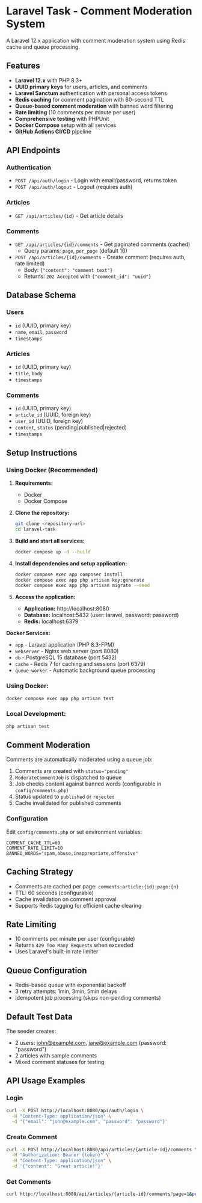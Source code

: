 # Laravel Task - Comment Moderation System

A Laravel 12.x application with comment moderation system using Redis cache and queue processing.

## Features

- **Laravel 12.x** with PHP 8.3+
- **UUID primary keys** for users, articles, and comments
- **Laravel Sanctum** authentication with personal access tokens
- **Redis caching** for comment pagination with 60-second TTL
- **Queue-based comment moderation** with banned word filtering
- **Rate limiting** (10 comments per minute per user)
- **Comprehensive testing** with PHPUnit
- **Docker Compose** setup with all services
- **GitHub Actions CI/CD** pipeline

## API Endpoints

### Authentication
- `POST /api/auth/login` - Login with email/password, returns token
- `POST /api/auth/logout` - Logout (requires auth)

### Articles
- `GET /api/articles/{id}` - Get article details

### Comments
- `GET /api/articles/{id}/comments` - Get paginated comments (cached)
  - Query params: `page`, `per_page` (default 10)
- `POST /api/articles/{id}/comments` - Create comment (requires auth, rate limited)
  - Body: `{"content": "comment text"}`
  - Returns: `202 Accepted` with `{"comment_id": "uuid"}`

## Database Schema

### Users
- `id` (UUID, primary key)
- `name`, `email`, `password`
- `timestamps`

### Articles
- `id` (UUID, primary key)
- `title`, `body`
- `timestamps`

### Comments
- `id` (UUID, primary key)
- `article_id` (UUID, foreign key)
- `user_id` (UUID, foreign key)
- `content`, `status` (pending|published|rejected)
- `timestamps`

## Setup Instructions

### Using Docker (Recommended)

1. **Requirements:**
   - Docker
   - Docker Compose

2. **Clone the repository:**
   ```bash
   git clone <repository-url>
   cd laravel-task
   ```

3. **Build and start all services:**
   ```bash
   docker compose up -d --build
   ```

4. **Install dependencies and setup application:**
   ```bash
   docker compose exec app composer install
   docker compose exec app php artisan key:generate
   docker compose exec app php artisan migrate --seed
   ```

5. **Access the application:**
   - **Application:** http://localhost:8080
   - **Database:** localhost:5432 (user: laravel, password: password)
   - **Redis:** localhost:6379

**Docker Services:**
- `app` - Laravel application (PHP 8.3-FPM)
- `webserver` - Nginx web server (port 8080)
- `db` - PostgreSQL 15 database (port 5432)
- `cache` - Redis 7 for caching and sessions (port 6379)
- `queue-worker` - Automatic background queue processing



### Using Docker:
```bash
docker compose exec app php artisan test
```

### Local Development:
```bash
php artisan test
```

## Comment Moderation

Comments are automatically moderated using a queue job:

1. Comments are created with `status="pending"`
2. `ModerateCommentJob` is dispatched to queue
3. Job checks content against banned words (configurable in `config/comments.php`)
4. Status updated to `published` or `rejected`
5. Cache invalidated for published comments

### Configuration

Edit `config/comments.php` or set environment variables:
```
COMMENT_CACHE_TTL=60
COMMENT_RATE_LIMIT=10
BANNED_WORDS="spam,abuse,inappropriate,offensive"
```

## Caching Strategy

- Comments are cached per page: `comments:article:{id}:page:{n}`
- TTL: 60 seconds (configurable)
- Cache invalidation on comment approval
- Supports Redis tagging for efficient cache clearing

## Rate Limiting

- 10 comments per minute per user (configurable)
- Returns `429 Too Many Requests` when exceeded
- Uses Laravel's built-in rate limiter

## Queue Configuration

- Redis-based queue with exponential backoff
- 3 retry attempts: 1min, 3min, 5min delays
- Idempotent job processing (skips non-pending comments)

## Default Test Data

The seeder creates:
- 2 users: john@example.com, jane@example.com (password: "password")
- 2 articles with sample comments
- Mixed comment statuses for testing

## API Usage Examples

### Login
```bash
curl -X POST http://localhost:8080/api/auth/login \
  -H "Content-Type: application/json" \
  -d '{"email": "john@example.com", "password": "password"}'
```

### Create Comment
```bash
curl -X POST http://localhost:8080/api/articles/{article-id}/comments \
  -H "Authorization: Bearer {token}" \
  -H "Content-Type: application/json" \
  -d '{"content": "Great article!"}'
```

### Get Comments
```bash
curl http://localhost:8080/api/articles/{article-id}/comments?page=1&per_page=10
```
 